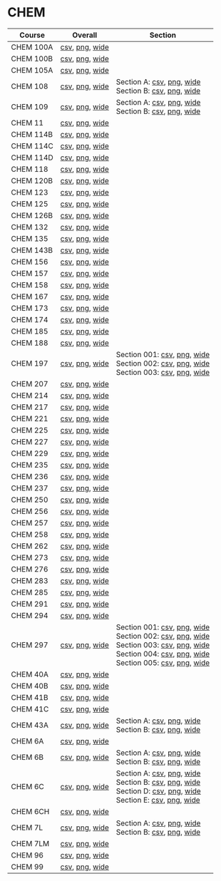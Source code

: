 # CHEM

| Course | Overall | Section |
| ------ | ------- | ------- |
| CHEM 100A | [csv](https://github.com/UCSD-Historical-Enrollment-Data/2025Spring/blob/main/overall/CHEM%20100A.csv), [png](https://raw.githubusercontent.com/UCSD-Historical-Enrollment-Data/2025Spring/main/plot_overall/CHEM%20100A.png), [wide](https://raw.githubusercontent.com/UCSD-Historical-Enrollment-Data/2025Spring/main/plot_overall_wide/CHEM%20100A.png) |  |
| CHEM 100B | [csv](https://github.com/UCSD-Historical-Enrollment-Data/2025Spring/blob/main/overall/CHEM%20100B.csv), [png](https://raw.githubusercontent.com/UCSD-Historical-Enrollment-Data/2025Spring/main/plot_overall/CHEM%20100B.png), [wide](https://raw.githubusercontent.com/UCSD-Historical-Enrollment-Data/2025Spring/main/plot_overall_wide/CHEM%20100B.png) |  |
| CHEM 105A | [csv](https://github.com/UCSD-Historical-Enrollment-Data/2025Spring/blob/main/overall/CHEM%20105A.csv), [png](https://raw.githubusercontent.com/UCSD-Historical-Enrollment-Data/2025Spring/main/plot_overall/CHEM%20105A.png), [wide](https://raw.githubusercontent.com/UCSD-Historical-Enrollment-Data/2025Spring/main/plot_overall_wide/CHEM%20105A.png) |  |
| CHEM 108 | [csv](https://github.com/UCSD-Historical-Enrollment-Data/2025Spring/blob/main/overall/CHEM%20108.csv), [png](https://raw.githubusercontent.com/UCSD-Historical-Enrollment-Data/2025Spring/main/plot_overall/CHEM%20108.png), [wide](https://raw.githubusercontent.com/UCSD-Historical-Enrollment-Data/2025Spring/main/plot_overall_wide/CHEM%20108.png) | Section A: [csv](https://github.com/UCSD-Historical-Enrollment-Data/2025Spring/blob/main/section/CHEM%20108_A.csv), [png](https://raw.githubusercontent.com/UCSD-Historical-Enrollment-Data/2025Spring/main/plot_section/CHEM%20108_A.png), [wide](https://raw.githubusercontent.com/UCSD-Historical-Enrollment-Data/2025Spring/main/plot_section_wide/CHEM%20108_A.png)<br>Section B: [csv](https://github.com/UCSD-Historical-Enrollment-Data/2025Spring/blob/main/section/CHEM%20108_B.csv), [png](https://raw.githubusercontent.com/UCSD-Historical-Enrollment-Data/2025Spring/main/plot_section/CHEM%20108_B.png), [wide](https://raw.githubusercontent.com/UCSD-Historical-Enrollment-Data/2025Spring/main/plot_section_wide/CHEM%20108_B.png) |
| CHEM 109 | [csv](https://github.com/UCSD-Historical-Enrollment-Data/2025Spring/blob/main/overall/CHEM%20109.csv), [png](https://raw.githubusercontent.com/UCSD-Historical-Enrollment-Data/2025Spring/main/plot_overall/CHEM%20109.png), [wide](https://raw.githubusercontent.com/UCSD-Historical-Enrollment-Data/2025Spring/main/plot_overall_wide/CHEM%20109.png) | Section A: [csv](https://github.com/UCSD-Historical-Enrollment-Data/2025Spring/blob/main/section/CHEM%20109_A.csv), [png](https://raw.githubusercontent.com/UCSD-Historical-Enrollment-Data/2025Spring/main/plot_section/CHEM%20109_A.png), [wide](https://raw.githubusercontent.com/UCSD-Historical-Enrollment-Data/2025Spring/main/plot_section_wide/CHEM%20109_A.png)<br>Section B: [csv](https://github.com/UCSD-Historical-Enrollment-Data/2025Spring/blob/main/section/CHEM%20109_B.csv), [png](https://raw.githubusercontent.com/UCSD-Historical-Enrollment-Data/2025Spring/main/plot_section/CHEM%20109_B.png), [wide](https://raw.githubusercontent.com/UCSD-Historical-Enrollment-Data/2025Spring/main/plot_section_wide/CHEM%20109_B.png) |
| CHEM 11 | [csv](https://github.com/UCSD-Historical-Enrollment-Data/2025Spring/blob/main/overall/CHEM%2011.csv), [png](https://raw.githubusercontent.com/UCSD-Historical-Enrollment-Data/2025Spring/main/plot_overall/CHEM%2011.png), [wide](https://raw.githubusercontent.com/UCSD-Historical-Enrollment-Data/2025Spring/main/plot_overall_wide/CHEM%2011.png) |  |
| CHEM 114B | [csv](https://github.com/UCSD-Historical-Enrollment-Data/2025Spring/blob/main/overall/CHEM%20114B.csv), [png](https://raw.githubusercontent.com/UCSD-Historical-Enrollment-Data/2025Spring/main/plot_overall/CHEM%20114B.png), [wide](https://raw.githubusercontent.com/UCSD-Historical-Enrollment-Data/2025Spring/main/plot_overall_wide/CHEM%20114B.png) |  |
| CHEM 114C | [csv](https://github.com/UCSD-Historical-Enrollment-Data/2025Spring/blob/main/overall/CHEM%20114C.csv), [png](https://raw.githubusercontent.com/UCSD-Historical-Enrollment-Data/2025Spring/main/plot_overall/CHEM%20114C.png), [wide](https://raw.githubusercontent.com/UCSD-Historical-Enrollment-Data/2025Spring/main/plot_overall_wide/CHEM%20114C.png) |  |
| CHEM 114D | [csv](https://github.com/UCSD-Historical-Enrollment-Data/2025Spring/blob/main/overall/CHEM%20114D.csv), [png](https://raw.githubusercontent.com/UCSD-Historical-Enrollment-Data/2025Spring/main/plot_overall/CHEM%20114D.png), [wide](https://raw.githubusercontent.com/UCSD-Historical-Enrollment-Data/2025Spring/main/plot_overall_wide/CHEM%20114D.png) |  |
| CHEM 118 | [csv](https://github.com/UCSD-Historical-Enrollment-Data/2025Spring/blob/main/overall/CHEM%20118.csv), [png](https://raw.githubusercontent.com/UCSD-Historical-Enrollment-Data/2025Spring/main/plot_overall/CHEM%20118.png), [wide](https://raw.githubusercontent.com/UCSD-Historical-Enrollment-Data/2025Spring/main/plot_overall_wide/CHEM%20118.png) |  |
| CHEM 120B | [csv](https://github.com/UCSD-Historical-Enrollment-Data/2025Spring/blob/main/overall/CHEM%20120B.csv), [png](https://raw.githubusercontent.com/UCSD-Historical-Enrollment-Data/2025Spring/main/plot_overall/CHEM%20120B.png), [wide](https://raw.githubusercontent.com/UCSD-Historical-Enrollment-Data/2025Spring/main/plot_overall_wide/CHEM%20120B.png) |  |
| CHEM 123 | [csv](https://github.com/UCSD-Historical-Enrollment-Data/2025Spring/blob/main/overall/CHEM%20123.csv), [png](https://raw.githubusercontent.com/UCSD-Historical-Enrollment-Data/2025Spring/main/plot_overall/CHEM%20123.png), [wide](https://raw.githubusercontent.com/UCSD-Historical-Enrollment-Data/2025Spring/main/plot_overall_wide/CHEM%20123.png) |  |
| CHEM 125 | [csv](https://github.com/UCSD-Historical-Enrollment-Data/2025Spring/blob/main/overall/CHEM%20125.csv), [png](https://raw.githubusercontent.com/UCSD-Historical-Enrollment-Data/2025Spring/main/plot_overall/CHEM%20125.png), [wide](https://raw.githubusercontent.com/UCSD-Historical-Enrollment-Data/2025Spring/main/plot_overall_wide/CHEM%20125.png) |  |
| CHEM 126B | [csv](https://github.com/UCSD-Historical-Enrollment-Data/2025Spring/blob/main/overall/CHEM%20126B.csv), [png](https://raw.githubusercontent.com/UCSD-Historical-Enrollment-Data/2025Spring/main/plot_overall/CHEM%20126B.png), [wide](https://raw.githubusercontent.com/UCSD-Historical-Enrollment-Data/2025Spring/main/plot_overall_wide/CHEM%20126B.png) |  |
| CHEM 132 | [csv](https://github.com/UCSD-Historical-Enrollment-Data/2025Spring/blob/main/overall/CHEM%20132.csv), [png](https://raw.githubusercontent.com/UCSD-Historical-Enrollment-Data/2025Spring/main/plot_overall/CHEM%20132.png), [wide](https://raw.githubusercontent.com/UCSD-Historical-Enrollment-Data/2025Spring/main/plot_overall_wide/CHEM%20132.png) |  |
| CHEM 135 | [csv](https://github.com/UCSD-Historical-Enrollment-Data/2025Spring/blob/main/overall/CHEM%20135.csv), [png](https://raw.githubusercontent.com/UCSD-Historical-Enrollment-Data/2025Spring/main/plot_overall/CHEM%20135.png), [wide](https://raw.githubusercontent.com/UCSD-Historical-Enrollment-Data/2025Spring/main/plot_overall_wide/CHEM%20135.png) |  |
| CHEM 143B | [csv](https://github.com/UCSD-Historical-Enrollment-Data/2025Spring/blob/main/overall/CHEM%20143B.csv), [png](https://raw.githubusercontent.com/UCSD-Historical-Enrollment-Data/2025Spring/main/plot_overall/CHEM%20143B.png), [wide](https://raw.githubusercontent.com/UCSD-Historical-Enrollment-Data/2025Spring/main/plot_overall_wide/CHEM%20143B.png) |  |
| CHEM 156 | [csv](https://github.com/UCSD-Historical-Enrollment-Data/2025Spring/blob/main/overall/CHEM%20156.csv), [png](https://raw.githubusercontent.com/UCSD-Historical-Enrollment-Data/2025Spring/main/plot_overall/CHEM%20156.png), [wide](https://raw.githubusercontent.com/UCSD-Historical-Enrollment-Data/2025Spring/main/plot_overall_wide/CHEM%20156.png) |  |
| CHEM 157 | [csv](https://github.com/UCSD-Historical-Enrollment-Data/2025Spring/blob/main/overall/CHEM%20157.csv), [png](https://raw.githubusercontent.com/UCSD-Historical-Enrollment-Data/2025Spring/main/plot_overall/CHEM%20157.png), [wide](https://raw.githubusercontent.com/UCSD-Historical-Enrollment-Data/2025Spring/main/plot_overall_wide/CHEM%20157.png) |  |
| CHEM 158 | [csv](https://github.com/UCSD-Historical-Enrollment-Data/2025Spring/blob/main/overall/CHEM%20158.csv), [png](https://raw.githubusercontent.com/UCSD-Historical-Enrollment-Data/2025Spring/main/plot_overall/CHEM%20158.png), [wide](https://raw.githubusercontent.com/UCSD-Historical-Enrollment-Data/2025Spring/main/plot_overall_wide/CHEM%20158.png) |  |
| CHEM 167 | [csv](https://github.com/UCSD-Historical-Enrollment-Data/2025Spring/blob/main/overall/CHEM%20167.csv), [png](https://raw.githubusercontent.com/UCSD-Historical-Enrollment-Data/2025Spring/main/plot_overall/CHEM%20167.png), [wide](https://raw.githubusercontent.com/UCSD-Historical-Enrollment-Data/2025Spring/main/plot_overall_wide/CHEM%20167.png) |  |
| CHEM 173 | [csv](https://github.com/UCSD-Historical-Enrollment-Data/2025Spring/blob/main/overall/CHEM%20173.csv), [png](https://raw.githubusercontent.com/UCSD-Historical-Enrollment-Data/2025Spring/main/plot_overall/CHEM%20173.png), [wide](https://raw.githubusercontent.com/UCSD-Historical-Enrollment-Data/2025Spring/main/plot_overall_wide/CHEM%20173.png) |  |
| CHEM 174 | [csv](https://github.com/UCSD-Historical-Enrollment-Data/2025Spring/blob/main/overall/CHEM%20174.csv), [png](https://raw.githubusercontent.com/UCSD-Historical-Enrollment-Data/2025Spring/main/plot_overall/CHEM%20174.png), [wide](https://raw.githubusercontent.com/UCSD-Historical-Enrollment-Data/2025Spring/main/plot_overall_wide/CHEM%20174.png) |  |
| CHEM 185 | [csv](https://github.com/UCSD-Historical-Enrollment-Data/2025Spring/blob/main/overall/CHEM%20185.csv), [png](https://raw.githubusercontent.com/UCSD-Historical-Enrollment-Data/2025Spring/main/plot_overall/CHEM%20185.png), [wide](https://raw.githubusercontent.com/UCSD-Historical-Enrollment-Data/2025Spring/main/plot_overall_wide/CHEM%20185.png) |  |
| CHEM 188 | [csv](https://github.com/UCSD-Historical-Enrollment-Data/2025Spring/blob/main/overall/CHEM%20188.csv), [png](https://raw.githubusercontent.com/UCSD-Historical-Enrollment-Data/2025Spring/main/plot_overall/CHEM%20188.png), [wide](https://raw.githubusercontent.com/UCSD-Historical-Enrollment-Data/2025Spring/main/plot_overall_wide/CHEM%20188.png) |  |
| CHEM 197 | [csv](https://github.com/UCSD-Historical-Enrollment-Data/2025Spring/blob/main/overall/CHEM%20197.csv), [png](https://raw.githubusercontent.com/UCSD-Historical-Enrollment-Data/2025Spring/main/plot_overall/CHEM%20197.png), [wide](https://raw.githubusercontent.com/UCSD-Historical-Enrollment-Data/2025Spring/main/plot_overall_wide/CHEM%20197.png) | Section 001: [csv](https://github.com/UCSD-Historical-Enrollment-Data/2025Spring/blob/main/section/CHEM%20197_001.csv), [png](https://raw.githubusercontent.com/UCSD-Historical-Enrollment-Data/2025Spring/main/plot_section/CHEM%20197_001.png), [wide](https://raw.githubusercontent.com/UCSD-Historical-Enrollment-Data/2025Spring/main/plot_section_wide/CHEM%20197_001.png)<br>Section 002: [csv](https://github.com/UCSD-Historical-Enrollment-Data/2025Spring/blob/main/section/CHEM%20197_002.csv), [png](https://raw.githubusercontent.com/UCSD-Historical-Enrollment-Data/2025Spring/main/plot_section/CHEM%20197_002.png), [wide](https://raw.githubusercontent.com/UCSD-Historical-Enrollment-Data/2025Spring/main/plot_section_wide/CHEM%20197_002.png)<br>Section 003: [csv](https://github.com/UCSD-Historical-Enrollment-Data/2025Spring/blob/main/section/CHEM%20197_003.csv), [png](https://raw.githubusercontent.com/UCSD-Historical-Enrollment-Data/2025Spring/main/plot_section/CHEM%20197_003.png), [wide](https://raw.githubusercontent.com/UCSD-Historical-Enrollment-Data/2025Spring/main/plot_section_wide/CHEM%20197_003.png) |
| CHEM 207 | [csv](https://github.com/UCSD-Historical-Enrollment-Data/2025Spring/blob/main/overall/CHEM%20207.csv), [png](https://raw.githubusercontent.com/UCSD-Historical-Enrollment-Data/2025Spring/main/plot_overall/CHEM%20207.png), [wide](https://raw.githubusercontent.com/UCSD-Historical-Enrollment-Data/2025Spring/main/plot_overall_wide/CHEM%20207.png) |  |
| CHEM 214 | [csv](https://github.com/UCSD-Historical-Enrollment-Data/2025Spring/blob/main/overall/CHEM%20214.csv), [png](https://raw.githubusercontent.com/UCSD-Historical-Enrollment-Data/2025Spring/main/plot_overall/CHEM%20214.png), [wide](https://raw.githubusercontent.com/UCSD-Historical-Enrollment-Data/2025Spring/main/plot_overall_wide/CHEM%20214.png) |  |
| CHEM 217 | [csv](https://github.com/UCSD-Historical-Enrollment-Data/2025Spring/blob/main/overall/CHEM%20217.csv), [png](https://raw.githubusercontent.com/UCSD-Historical-Enrollment-Data/2025Spring/main/plot_overall/CHEM%20217.png), [wide](https://raw.githubusercontent.com/UCSD-Historical-Enrollment-Data/2025Spring/main/plot_overall_wide/CHEM%20217.png) |  |
| CHEM 221 | [csv](https://github.com/UCSD-Historical-Enrollment-Data/2025Spring/blob/main/overall/CHEM%20221.csv), [png](https://raw.githubusercontent.com/UCSD-Historical-Enrollment-Data/2025Spring/main/plot_overall/CHEM%20221.png), [wide](https://raw.githubusercontent.com/UCSD-Historical-Enrollment-Data/2025Spring/main/plot_overall_wide/CHEM%20221.png) |  |
| CHEM 225 | [csv](https://github.com/UCSD-Historical-Enrollment-Data/2025Spring/blob/main/overall/CHEM%20225.csv), [png](https://raw.githubusercontent.com/UCSD-Historical-Enrollment-Data/2025Spring/main/plot_overall/CHEM%20225.png), [wide](https://raw.githubusercontent.com/UCSD-Historical-Enrollment-Data/2025Spring/main/plot_overall_wide/CHEM%20225.png) |  |
| CHEM 227 | [csv](https://github.com/UCSD-Historical-Enrollment-Data/2025Spring/blob/main/overall/CHEM%20227.csv), [png](https://raw.githubusercontent.com/UCSD-Historical-Enrollment-Data/2025Spring/main/plot_overall/CHEM%20227.png), [wide](https://raw.githubusercontent.com/UCSD-Historical-Enrollment-Data/2025Spring/main/plot_overall_wide/CHEM%20227.png) |  |
| CHEM 229 | [csv](https://github.com/UCSD-Historical-Enrollment-Data/2025Spring/blob/main/overall/CHEM%20229.csv), [png](https://raw.githubusercontent.com/UCSD-Historical-Enrollment-Data/2025Spring/main/plot_overall/CHEM%20229.png), [wide](https://raw.githubusercontent.com/UCSD-Historical-Enrollment-Data/2025Spring/main/plot_overall_wide/CHEM%20229.png) |  |
| CHEM 235 | [csv](https://github.com/UCSD-Historical-Enrollment-Data/2025Spring/blob/main/overall/CHEM%20235.csv), [png](https://raw.githubusercontent.com/UCSD-Historical-Enrollment-Data/2025Spring/main/plot_overall/CHEM%20235.png), [wide](https://raw.githubusercontent.com/UCSD-Historical-Enrollment-Data/2025Spring/main/plot_overall_wide/CHEM%20235.png) |  |
| CHEM 236 | [csv](https://github.com/UCSD-Historical-Enrollment-Data/2025Spring/blob/main/overall/CHEM%20236.csv), [png](https://raw.githubusercontent.com/UCSD-Historical-Enrollment-Data/2025Spring/main/plot_overall/CHEM%20236.png), [wide](https://raw.githubusercontent.com/UCSD-Historical-Enrollment-Data/2025Spring/main/plot_overall_wide/CHEM%20236.png) |  |
| CHEM 237 | [csv](https://github.com/UCSD-Historical-Enrollment-Data/2025Spring/blob/main/overall/CHEM%20237.csv), [png](https://raw.githubusercontent.com/UCSD-Historical-Enrollment-Data/2025Spring/main/plot_overall/CHEM%20237.png), [wide](https://raw.githubusercontent.com/UCSD-Historical-Enrollment-Data/2025Spring/main/plot_overall_wide/CHEM%20237.png) |  |
| CHEM 250 | [csv](https://github.com/UCSD-Historical-Enrollment-Data/2025Spring/blob/main/overall/CHEM%20250.csv), [png](https://raw.githubusercontent.com/UCSD-Historical-Enrollment-Data/2025Spring/main/plot_overall/CHEM%20250.png), [wide](https://raw.githubusercontent.com/UCSD-Historical-Enrollment-Data/2025Spring/main/plot_overall_wide/CHEM%20250.png) |  |
| CHEM 256 | [csv](https://github.com/UCSD-Historical-Enrollment-Data/2025Spring/blob/main/overall/CHEM%20256.csv), [png](https://raw.githubusercontent.com/UCSD-Historical-Enrollment-Data/2025Spring/main/plot_overall/CHEM%20256.png), [wide](https://raw.githubusercontent.com/UCSD-Historical-Enrollment-Data/2025Spring/main/plot_overall_wide/CHEM%20256.png) |  |
| CHEM 257 | [csv](https://github.com/UCSD-Historical-Enrollment-Data/2025Spring/blob/main/overall/CHEM%20257.csv), [png](https://raw.githubusercontent.com/UCSD-Historical-Enrollment-Data/2025Spring/main/plot_overall/CHEM%20257.png), [wide](https://raw.githubusercontent.com/UCSD-Historical-Enrollment-Data/2025Spring/main/plot_overall_wide/CHEM%20257.png) |  |
| CHEM 258 | [csv](https://github.com/UCSD-Historical-Enrollment-Data/2025Spring/blob/main/overall/CHEM%20258.csv), [png](https://raw.githubusercontent.com/UCSD-Historical-Enrollment-Data/2025Spring/main/plot_overall/CHEM%20258.png), [wide](https://raw.githubusercontent.com/UCSD-Historical-Enrollment-Data/2025Spring/main/plot_overall_wide/CHEM%20258.png) |  |
| CHEM 262 | [csv](https://github.com/UCSD-Historical-Enrollment-Data/2025Spring/blob/main/overall/CHEM%20262.csv), [png](https://raw.githubusercontent.com/UCSD-Historical-Enrollment-Data/2025Spring/main/plot_overall/CHEM%20262.png), [wide](https://raw.githubusercontent.com/UCSD-Historical-Enrollment-Data/2025Spring/main/plot_overall_wide/CHEM%20262.png) |  |
| CHEM 273 | [csv](https://github.com/UCSD-Historical-Enrollment-Data/2025Spring/blob/main/overall/CHEM%20273.csv), [png](https://raw.githubusercontent.com/UCSD-Historical-Enrollment-Data/2025Spring/main/plot_overall/CHEM%20273.png), [wide](https://raw.githubusercontent.com/UCSD-Historical-Enrollment-Data/2025Spring/main/plot_overall_wide/CHEM%20273.png) |  |
| CHEM 276 | [csv](https://github.com/UCSD-Historical-Enrollment-Data/2025Spring/blob/main/overall/CHEM%20276.csv), [png](https://raw.githubusercontent.com/UCSD-Historical-Enrollment-Data/2025Spring/main/plot_overall/CHEM%20276.png), [wide](https://raw.githubusercontent.com/UCSD-Historical-Enrollment-Data/2025Spring/main/plot_overall_wide/CHEM%20276.png) |  |
| CHEM 283 | [csv](https://github.com/UCSD-Historical-Enrollment-Data/2025Spring/blob/main/overall/CHEM%20283.csv), [png](https://raw.githubusercontent.com/UCSD-Historical-Enrollment-Data/2025Spring/main/plot_overall/CHEM%20283.png), [wide](https://raw.githubusercontent.com/UCSD-Historical-Enrollment-Data/2025Spring/main/plot_overall_wide/CHEM%20283.png) |  |
| CHEM 285 | [csv](https://github.com/UCSD-Historical-Enrollment-Data/2025Spring/blob/main/overall/CHEM%20285.csv), [png](https://raw.githubusercontent.com/UCSD-Historical-Enrollment-Data/2025Spring/main/plot_overall/CHEM%20285.png), [wide](https://raw.githubusercontent.com/UCSD-Historical-Enrollment-Data/2025Spring/main/plot_overall_wide/CHEM%20285.png) |  |
| CHEM 291 | [csv](https://github.com/UCSD-Historical-Enrollment-Data/2025Spring/blob/main/overall/CHEM%20291.csv), [png](https://raw.githubusercontent.com/UCSD-Historical-Enrollment-Data/2025Spring/main/plot_overall/CHEM%20291.png), [wide](https://raw.githubusercontent.com/UCSD-Historical-Enrollment-Data/2025Spring/main/plot_overall_wide/CHEM%20291.png) |  |
| CHEM 294 | [csv](https://github.com/UCSD-Historical-Enrollment-Data/2025Spring/blob/main/overall/CHEM%20294.csv), [png](https://raw.githubusercontent.com/UCSD-Historical-Enrollment-Data/2025Spring/main/plot_overall/CHEM%20294.png), [wide](https://raw.githubusercontent.com/UCSD-Historical-Enrollment-Data/2025Spring/main/plot_overall_wide/CHEM%20294.png) |  |
| CHEM 297 | [csv](https://github.com/UCSD-Historical-Enrollment-Data/2025Spring/blob/main/overall/CHEM%20297.csv), [png](https://raw.githubusercontent.com/UCSD-Historical-Enrollment-Data/2025Spring/main/plot_overall/CHEM%20297.png), [wide](https://raw.githubusercontent.com/UCSD-Historical-Enrollment-Data/2025Spring/main/plot_overall_wide/CHEM%20297.png) | Section 001: [csv](https://github.com/UCSD-Historical-Enrollment-Data/2025Spring/blob/main/section/CHEM%20297_001.csv), [png](https://raw.githubusercontent.com/UCSD-Historical-Enrollment-Data/2025Spring/main/plot_section/CHEM%20297_001.png), [wide](https://raw.githubusercontent.com/UCSD-Historical-Enrollment-Data/2025Spring/main/plot_section_wide/CHEM%20297_001.png)<br>Section 002: [csv](https://github.com/UCSD-Historical-Enrollment-Data/2025Spring/blob/main/section/CHEM%20297_002.csv), [png](https://raw.githubusercontent.com/UCSD-Historical-Enrollment-Data/2025Spring/main/plot_section/CHEM%20297_002.png), [wide](https://raw.githubusercontent.com/UCSD-Historical-Enrollment-Data/2025Spring/main/plot_section_wide/CHEM%20297_002.png)<br>Section 003: [csv](https://github.com/UCSD-Historical-Enrollment-Data/2025Spring/blob/main/section/CHEM%20297_003.csv), [png](https://raw.githubusercontent.com/UCSD-Historical-Enrollment-Data/2025Spring/main/plot_section/CHEM%20297_003.png), [wide](https://raw.githubusercontent.com/UCSD-Historical-Enrollment-Data/2025Spring/main/plot_section_wide/CHEM%20297_003.png)<br>Section 004: [csv](https://github.com/UCSD-Historical-Enrollment-Data/2025Spring/blob/main/section/CHEM%20297_004.csv), [png](https://raw.githubusercontent.com/UCSD-Historical-Enrollment-Data/2025Spring/main/plot_section/CHEM%20297_004.png), [wide](https://raw.githubusercontent.com/UCSD-Historical-Enrollment-Data/2025Spring/main/plot_section_wide/CHEM%20297_004.png)<br>Section 005: [csv](https://github.com/UCSD-Historical-Enrollment-Data/2025Spring/blob/main/section/CHEM%20297_005.csv), [png](https://raw.githubusercontent.com/UCSD-Historical-Enrollment-Data/2025Spring/main/plot_section/CHEM%20297_005.png), [wide](https://raw.githubusercontent.com/UCSD-Historical-Enrollment-Data/2025Spring/main/plot_section_wide/CHEM%20297_005.png) |
| CHEM 40A | [csv](https://github.com/UCSD-Historical-Enrollment-Data/2025Spring/blob/main/overall/CHEM%2040A.csv), [png](https://raw.githubusercontent.com/UCSD-Historical-Enrollment-Data/2025Spring/main/plot_overall/CHEM%2040A.png), [wide](https://raw.githubusercontent.com/UCSD-Historical-Enrollment-Data/2025Spring/main/plot_overall_wide/CHEM%2040A.png) |  |
| CHEM 40B | [csv](https://github.com/UCSD-Historical-Enrollment-Data/2025Spring/blob/main/overall/CHEM%2040B.csv), [png](https://raw.githubusercontent.com/UCSD-Historical-Enrollment-Data/2025Spring/main/plot_overall/CHEM%2040B.png), [wide](https://raw.githubusercontent.com/UCSD-Historical-Enrollment-Data/2025Spring/main/plot_overall_wide/CHEM%2040B.png) |  |
| CHEM 41B | [csv](https://github.com/UCSD-Historical-Enrollment-Data/2025Spring/blob/main/overall/CHEM%2041B.csv), [png](https://raw.githubusercontent.com/UCSD-Historical-Enrollment-Data/2025Spring/main/plot_overall/CHEM%2041B.png), [wide](https://raw.githubusercontent.com/UCSD-Historical-Enrollment-Data/2025Spring/main/plot_overall_wide/CHEM%2041B.png) |  |
| CHEM 41C | [csv](https://github.com/UCSD-Historical-Enrollment-Data/2025Spring/blob/main/overall/CHEM%2041C.csv), [png](https://raw.githubusercontent.com/UCSD-Historical-Enrollment-Data/2025Spring/main/plot_overall/CHEM%2041C.png), [wide](https://raw.githubusercontent.com/UCSD-Historical-Enrollment-Data/2025Spring/main/plot_overall_wide/CHEM%2041C.png) |  |
| CHEM 43A | [csv](https://github.com/UCSD-Historical-Enrollment-Data/2025Spring/blob/main/overall/CHEM%2043A.csv), [png](https://raw.githubusercontent.com/UCSD-Historical-Enrollment-Data/2025Spring/main/plot_overall/CHEM%2043A.png), [wide](https://raw.githubusercontent.com/UCSD-Historical-Enrollment-Data/2025Spring/main/plot_overall_wide/CHEM%2043A.png) | Section A: [csv](https://github.com/UCSD-Historical-Enrollment-Data/2025Spring/blob/main/section/CHEM%2043A_A.csv), [png](https://raw.githubusercontent.com/UCSD-Historical-Enrollment-Data/2025Spring/main/plot_section/CHEM%2043A_A.png), [wide](https://raw.githubusercontent.com/UCSD-Historical-Enrollment-Data/2025Spring/main/plot_section_wide/CHEM%2043A_A.png)<br>Section B: [csv](https://github.com/UCSD-Historical-Enrollment-Data/2025Spring/blob/main/section/CHEM%2043A_B.csv), [png](https://raw.githubusercontent.com/UCSD-Historical-Enrollment-Data/2025Spring/main/plot_section/CHEM%2043A_B.png), [wide](https://raw.githubusercontent.com/UCSD-Historical-Enrollment-Data/2025Spring/main/plot_section_wide/CHEM%2043A_B.png) |
| CHEM 6A | [csv](https://github.com/UCSD-Historical-Enrollment-Data/2025Spring/blob/main/overall/CHEM%206A.csv), [png](https://raw.githubusercontent.com/UCSD-Historical-Enrollment-Data/2025Spring/main/plot_overall/CHEM%206A.png), [wide](https://raw.githubusercontent.com/UCSD-Historical-Enrollment-Data/2025Spring/main/plot_overall_wide/CHEM%206A.png) |  |
| CHEM 6B | [csv](https://github.com/UCSD-Historical-Enrollment-Data/2025Spring/blob/main/overall/CHEM%206B.csv), [png](https://raw.githubusercontent.com/UCSD-Historical-Enrollment-Data/2025Spring/main/plot_overall/CHEM%206B.png), [wide](https://raw.githubusercontent.com/UCSD-Historical-Enrollment-Data/2025Spring/main/plot_overall_wide/CHEM%206B.png) | Section A: [csv](https://github.com/UCSD-Historical-Enrollment-Data/2025Spring/blob/main/section/CHEM%206B_A.csv), [png](https://raw.githubusercontent.com/UCSD-Historical-Enrollment-Data/2025Spring/main/plot_section/CHEM%206B_A.png), [wide](https://raw.githubusercontent.com/UCSD-Historical-Enrollment-Data/2025Spring/main/plot_section_wide/CHEM%206B_A.png)<br>Section B: [csv](https://github.com/UCSD-Historical-Enrollment-Data/2025Spring/blob/main/section/CHEM%206B_B.csv), [png](https://raw.githubusercontent.com/UCSD-Historical-Enrollment-Data/2025Spring/main/plot_section/CHEM%206B_B.png), [wide](https://raw.githubusercontent.com/UCSD-Historical-Enrollment-Data/2025Spring/main/plot_section_wide/CHEM%206B_B.png) |
| CHEM 6C | [csv](https://github.com/UCSD-Historical-Enrollment-Data/2025Spring/blob/main/overall/CHEM%206C.csv), [png](https://raw.githubusercontent.com/UCSD-Historical-Enrollment-Data/2025Spring/main/plot_overall/CHEM%206C.png), [wide](https://raw.githubusercontent.com/UCSD-Historical-Enrollment-Data/2025Spring/main/plot_overall_wide/CHEM%206C.png) | Section A: [csv](https://github.com/UCSD-Historical-Enrollment-Data/2025Spring/blob/main/section/CHEM%206C_A.csv), [png](https://raw.githubusercontent.com/UCSD-Historical-Enrollment-Data/2025Spring/main/plot_section/CHEM%206C_A.png), [wide](https://raw.githubusercontent.com/UCSD-Historical-Enrollment-Data/2025Spring/main/plot_section_wide/CHEM%206C_A.png)<br>Section B: [csv](https://github.com/UCSD-Historical-Enrollment-Data/2025Spring/blob/main/section/CHEM%206C_B.csv), [png](https://raw.githubusercontent.com/UCSD-Historical-Enrollment-Data/2025Spring/main/plot_section/CHEM%206C_B.png), [wide](https://raw.githubusercontent.com/UCSD-Historical-Enrollment-Data/2025Spring/main/plot_section_wide/CHEM%206C_B.png)<br>Section D: [csv](https://github.com/UCSD-Historical-Enrollment-Data/2025Spring/blob/main/section/CHEM%206C_D.csv), [png](https://raw.githubusercontent.com/UCSD-Historical-Enrollment-Data/2025Spring/main/plot_section/CHEM%206C_D.png), [wide](https://raw.githubusercontent.com/UCSD-Historical-Enrollment-Data/2025Spring/main/plot_section_wide/CHEM%206C_D.png)<br>Section E: [csv](https://github.com/UCSD-Historical-Enrollment-Data/2025Spring/blob/main/section/CHEM%206C_E.csv), [png](https://raw.githubusercontent.com/UCSD-Historical-Enrollment-Data/2025Spring/main/plot_section/CHEM%206C_E.png), [wide](https://raw.githubusercontent.com/UCSD-Historical-Enrollment-Data/2025Spring/main/plot_section_wide/CHEM%206C_E.png) |
| CHEM 6CH | [csv](https://github.com/UCSD-Historical-Enrollment-Data/2025Spring/blob/main/overall/CHEM%206CH.csv), [png](https://raw.githubusercontent.com/UCSD-Historical-Enrollment-Data/2025Spring/main/plot_overall/CHEM%206CH.png), [wide](https://raw.githubusercontent.com/UCSD-Historical-Enrollment-Data/2025Spring/main/plot_overall_wide/CHEM%206CH.png) |  |
| CHEM 7L | [csv](https://github.com/UCSD-Historical-Enrollment-Data/2025Spring/blob/main/overall/CHEM%207L.csv), [png](https://raw.githubusercontent.com/UCSD-Historical-Enrollment-Data/2025Spring/main/plot_overall/CHEM%207L.png), [wide](https://raw.githubusercontent.com/UCSD-Historical-Enrollment-Data/2025Spring/main/plot_overall_wide/CHEM%207L.png) | Section A: [csv](https://github.com/UCSD-Historical-Enrollment-Data/2025Spring/blob/main/section/CHEM%207L_A.csv), [png](https://raw.githubusercontent.com/UCSD-Historical-Enrollment-Data/2025Spring/main/plot_section/CHEM%207L_A.png), [wide](https://raw.githubusercontent.com/UCSD-Historical-Enrollment-Data/2025Spring/main/plot_section_wide/CHEM%207L_A.png)<br>Section B: [csv](https://github.com/UCSD-Historical-Enrollment-Data/2025Spring/blob/main/section/CHEM%207L_B.csv), [png](https://raw.githubusercontent.com/UCSD-Historical-Enrollment-Data/2025Spring/main/plot_section/CHEM%207L_B.png), [wide](https://raw.githubusercontent.com/UCSD-Historical-Enrollment-Data/2025Spring/main/plot_section_wide/CHEM%207L_B.png) |
| CHEM 7LM | [csv](https://github.com/UCSD-Historical-Enrollment-Data/2025Spring/blob/main/overall/CHEM%207LM.csv), [png](https://raw.githubusercontent.com/UCSD-Historical-Enrollment-Data/2025Spring/main/plot_overall/CHEM%207LM.png), [wide](https://raw.githubusercontent.com/UCSD-Historical-Enrollment-Data/2025Spring/main/plot_overall_wide/CHEM%207LM.png) |  |
| CHEM 96 | [csv](https://github.com/UCSD-Historical-Enrollment-Data/2025Spring/blob/main/overall/CHEM%2096.csv), [png](https://raw.githubusercontent.com/UCSD-Historical-Enrollment-Data/2025Spring/main/plot_overall/CHEM%2096.png), [wide](https://raw.githubusercontent.com/UCSD-Historical-Enrollment-Data/2025Spring/main/plot_overall_wide/CHEM%2096.png) |  |
| CHEM 99 | [csv](https://github.com/UCSD-Historical-Enrollment-Data/2025Spring/blob/main/overall/CHEM%2099.csv), [png](https://raw.githubusercontent.com/UCSD-Historical-Enrollment-Data/2025Spring/main/plot_overall/CHEM%2099.png), [wide](https://raw.githubusercontent.com/UCSD-Historical-Enrollment-Data/2025Spring/main/plot_overall_wide/CHEM%2099.png) |  |
